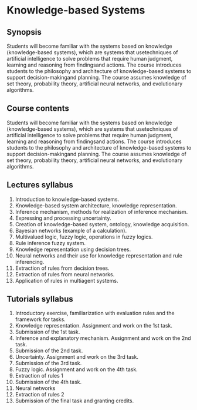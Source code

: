 # Knowledge-based Systems

## Synopsis
Students will become familiar with the systems based on knowledge (knowledge-based systems), which are systems that usetechniques of artificial intelligence to solve problems that require human judgment, learning and reasoning from findingsand actions. The course introduces students to the philosophy and architecture of knowledge-based systems to support decision-makingand planning. The course assumes knowledge of set theory, probability theory, artificial neural networks, and evolutionary algorithms.

## Course contents
Students will become familiar with the systems based on knowledge (knowledge-based systems), which are systems that usetechniques of artificial intelligence to solve problems that require human judgment, learning and reasoning from findingsand actions. The course introduces students to the philosophy and architecture of knowledge-based systems to support decision-makingand planning. The course assumes knowledge of set theory, probability theory, artificial neural networks, and evolutionary algorithms.

## Lectures syllabus
1. Introduction to knowledge-based systems.
2. Knowledge-based system architecture, knowledge representation.
3. Inference mechanism, methods for realization of inference mechanism.
4. Expressing and processing uncertainty.
5. Creation of knowledge-based system, ontology, knowledge acquisition.
6. Bayesian networks (example of a calculation).
7. Multivalued logic, fuzzy logic, operations in fuzzy logics.
8. Rule inference fuzzy system.
9. Knowledge representation using decision trees.
10. Neural networks and their use for knowledge representation and rule inferencing.
11. Extraction of rules from decision trees.
12. Extraction of rules from neural networks.
13. Application of rules in multiagent systems.

## Tutorials syllabus
1. Introductory exercise, familiarization with evaluation rules and the framework for tasks.
2. Knowledge representation. Assignment and work on the 1st task.
3. Submission of the 1st task.
4. Inference and explanatory mechanism. Assignment and work on the 2nd task.
5. Submission of the 2nd task.
6. Uncertainty. Assignment and work on the 3rd task.
7. Submission of the 3rd task.
8. Fuzzy logic. Assignment and work on the 4th task.
9. Extraction of rules 1
10. Submission of the 4th task.
11. Neural networks
12. Extraction of rules 2
13. Submission of the final task and granting credits.